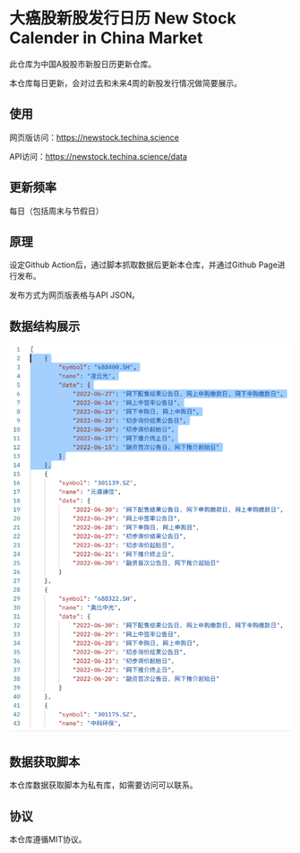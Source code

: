 # 大癌股新股发行日历 New Stock Calender in China Market

此仓库为中国A股股市新股日历更新仓库。

本仓库每日更新，会对过去和未来4周的新股发行情况做简要展示。

## 使用

网页版访问：<https://newstock.techina.science>

API访问：<https://newstock.techina.science/data>

## 更新频率

每日（包括周末与节假日）

## 原理

设定Github Action后，通过脚本抓取数据后更新本仓库，并通过Github Page进行发布。

发布方式为网页版表格与API JSON。

## 数据结构展示

![](./static/images/WX20220503-145941@2x.png)

## 数据获取脚本

本仓库数据获取脚本为私有库，如需要访问可以联系。

## 协议

本仓库遵循MIT协议。

